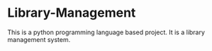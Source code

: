 # Library-Management
This is a python programming language based project. It is a library management system.
